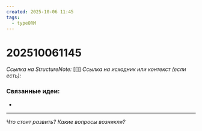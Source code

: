 ```yaml
---
created: 2025-10-06 11:45
tags:
  - typeORM
---
```

# 202510061145
*Ссылка на StructureNote:* [[]]
*Ссылка на исходник или контекст (если есть):* 

### Связанные идеи:
* 
---

*Что стоит развить? Какие вопросы возникли?*